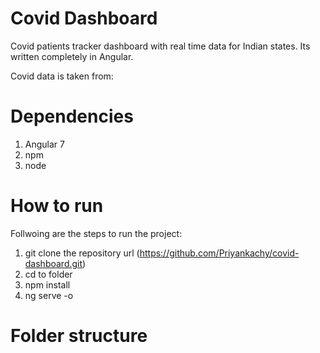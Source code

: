 
# Covid Dashboard
Covid patients tracker dashboard with real time data for Indian states.
Its written completely in Angular.

Covid data is taken from: 

# Dependencies
1. Angular 7
2. npm
3. node

# How to run
Follwoing are the steps to run the project:
1. git clone the repository url (https://github.com/Priyankachy/covid-dashboard.git)
2. cd to folder 
3. npm install 
4. ng serve -o 

# Folder structure




